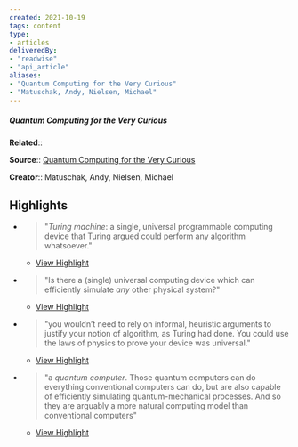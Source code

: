 ```yaml
---
created: 2021-10-19
tags: content
type: 
- articles
deliveredBy: 
- "readwise"
- "api_article"
aliases:
- "Quantum Computing for the Very Curious"
- "Matuschak, Andy, Nielsen, Michael"
---
```

##### Quantum Computing for the Very Curious

**Related**:: 

**Source**:: [Quantum Computing for the Very Curious](https://quantum.country/qcvc)

**Creator**:: Matuschak, Andy, Nielsen, Michael

## Highlights
- > "*Turing machine*: a single, universal programmable computing device that Turing argued could perform any algorithm whatsoever." 
    - [View Highlight](https://quantum.country/qcvc?__readwiseLocation=0%2F1%2F3%2F0%2F0%2F2%3A0%2C2%2F3%2F0%2F0%2F2%3A110#:~:text=Turing%20machine%3A%20a%20single%2C%20universal%2Ccould%20perform%20any%20algorithm%20whatsoever.)

- > "Is there a (single) universal computing device which can efficiently simulate *any* other physical system?" 
    - [View Highlight](https://quantum.country/qcvc?__readwiseLocation=0%2F0%2F9%2F0%2F0%2F2%3A0%2C2%2F0%2F9%2F0%2F0%2F2%3A23#:~:text=Is%20there%20a%20(single)%20universal%2Csimulate%20any%20other%20physical%20system%3F)

- > "you wouldn’t need to rely on informal, heuristic arguments to justify your notion of algorithm, as Turing had done. You could use the laws of physics to prove your device was universal." 
    - [View Highlight](https://quantum.country/qcvc?__readwiseLocation=0%2F10%2F0%2F0%2F2%3A244%2C0%2F10%2F0%2F0%2F2%3A429#:~:text=you%20wouldn%E2%80%99t%20need%20to%20rely%2Cprove%20your%20device%20was%20universal.)

- > "a *quantum computer*. Those quantum computers can do everything conventional computers can do, but are also capable of efficiently simulating quantum-mechanical processes. And so they are arguably a more natural computing model than conventional computers" 
    - [View Highlight](https://quantum.country/qcvc?__readwiseLocation=3%2F27%2F1%2F1%2F3%3A197%2C5%2F27%2F1%2F1%2F3%3A235#:~:text=a%20quantum%20computer.%20Those%20quantum%2Ccomputing%20model%20than%20conventional%20computers)

